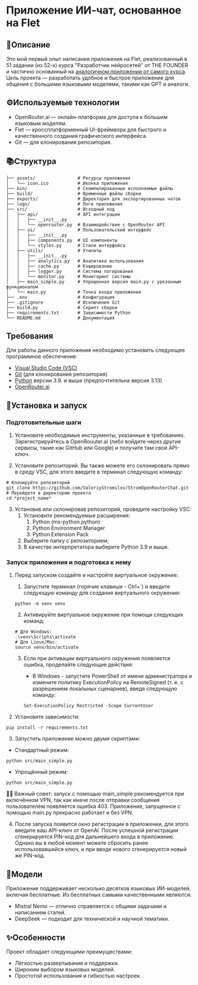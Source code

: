 # Приложение ИИ-чат, основанное на Flet

## 🚀Описание
Это мой первый опыт написания приложения на Flet, реализованный в 51 задании (из 52-х) курса "Разработчик нейросетей" от THE FOUNDER и частично основанный на [аналогичном приложении от самого курса](https://github.com/neuro-fill/51-lesson). Цель проекта — разработать удобное и быстрое приложение для общения с большими языковыми моделями, такими как GPT и аналоги.

## ⚙️Используемые технологии
* OpenRouter.ai — онлайн-платформа для доступа к большим языковым моделям.
* Flet — кроссплатформенный UI-фреймворк для быстрого и качественного создания графического интерфейса.
* Git — для клонирования репозитория.

## 📚Структура

```
├── assets/                # Ресурсы приложения
│   └── icon.ico           # Иконка приложения
├── bin/                   # Скомпилированные исполняемые файлы
├── build/                 # Временные файлы сборки
├── exports/               # Директория для экспортированных чатов
├── logs/                  # Логи приложения
├── src/                   # Исходный код
│   ├── api/               # API интеграции
│   │   ├── __init__.py
│   │   └── openrouter.py  # Взаимодействие с OpenRouter API
│   ├── ui/                # Пользовательский интерфейс
│   │   ├── __init__.py
│   │   ├── components.py  # UI компоненты
│   │   └── styles.py      # Стили интерфейса
│   ├── utils/             # Утилиты
│   │   ├── __init__.py
│   │   ├── analytics.py   # Аналитика использования
│   │   ├── cache.py       # Кэширование
│   │   ├── logger.py      # Система логирования
│   │   └── monitor.py     # Мониторинг системы
│   ├── main_simple.py     # Упрощенная версия main.py с урезанным функционалом
│   └── main.py            # Точка входа приложения
├── .env                   # Конфигурация
├── .gitignore             # Исключения Git
├── build.py               # Скрипт сборки
├── requirements.txt       # Зависимости Python
└── README.md              # Документация
```

## Требования
Для работы данного приложения необходимо установить следующее программное обеспечение:
* [Visual Studio Code (VSC)](https://code.visualstudio.com/download)
* [Git](https://git-scm.com/downloads) (для клонирования репозитория)
* [Python](https://www.python.org/downloads/) версии 3.9. и выше (предпочтительна версия 3.13)
* [OpenRouter.ai](https://openrouter.ai)

## 🔄Установка и запуск

### Подготовительные шаги

1. Установите необходимые инструменты, указанные в требованиях. Зарегистрируйтесь в OpenRouuter.ai (либо войдите через другие сервисы, такие как GitHub или Google) и получите там свой API-ключ.

2. Установите репозиторий. Вы также можете его склонировать прямо в среду VSC, для этого введите в терминал следующую команду:

```
# Клонируйте репозиторий
git clone https://github.com/ValeriyStromilov/StromOpenRouterChat.git
# Перейдите в директорию проекта
cd *project_name*
```

3. Установив или склонировав репозиторий, проведите настройку VSC:
    1. Установите рекомендуемые расширения:
        1. Python (ms-python.python)
        2. Python Environment Manager
        3. Python Extension Pack
    2. Выберите папку с репозиторием;
    3. В качестве интерпретатора выберите Python 3.9 и выше.

### Запуск приложения и подготовка к нему

1. Перед запуском создайте и настройте виртуальное окружение:
    1. Запустите терминал (горячие клавиши - Ctrl+`) и введите следующую команду для создания виртуального окружения:
    ```
    python -m venv venv
    ```
    
    2. Активируйте виртуальное окружение при помощи следующих команд:
    ```
    # Для Windows:
    .\venv\Scripts\activate
    # Для Linux/Mac:
    source venv/bin/activate
    ```
    3. Если при активации виртуального окружения появляется ошибка, проделайте следующие действия:
        * В Windows - запустите PowerShell от имени администратора и измените политику ExecutionPolicy на RemoteSigned (т. е. с разрешением локальных сценариев), введя следующую команду:

        ```
        Set-ExecutionPolicy Restricted -Scope CurrentUser
        ```

2. Установите зависимости:

```
pip install -r requirements.txt
```

3. Запустить приложение можно двумя скриптами:

* Стандартный режим:
```
python src/main_simple.py
```

* Упрощённый режим:
```
python src/main_simple.py
```

☝🏼 Важный совет: запуск с помощью main_simple рекомендуется при включённом VPN, так как иначе после отправки сообщения пользователем появляется ошибка 403. Приложение, запущенное с помощью main.py прекрасно работает и без VPN.

4. После запуска появится окно регистрации в приложении, для этого введите ваш API-ключ от OpenAI. После успешной регистрации сгенерируется PIN-код для дальнейшего входа в приложение. Однако вы в любой момент можете сбросить ранее использовавшийся ключ, и при вводе нового сгенерируется новый же PIN-код.

## 🤖Модели
Приложение поддерживает несколько десятков языковых ИИ-моделей, включая бесплатные. Из бесплатных самыми качественными являются:
* Mistral Nemo — отлично справляется с общими задачами и написанием статей.
* DeepSeek — подходит для технической и научной тематики.

## ✨Особенности
Проект обладает следующими преимуществами:
* Лёгкостью развертывания и поддержки.
* Широким выбором языковых моделей.
* Простотой использования и гибкостью настроек.